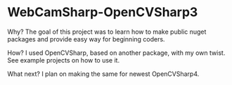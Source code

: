 # WebCamSharp-OpenCVSharp3

Why?
The goal of this project was to learn how to make public nuget packages and provide easy way for beginning coders.

How?
I used OpenCVSharp, based on another package, with my own twist. See example projects on how to use it.

What next? 
I plan on making the same for newest OpenCVSharp4.
